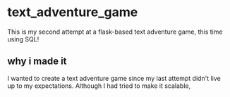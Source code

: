 # text_adventure_game
This is my second attempt at a flask-based text adventure game, this time using SQL! 

## why i made it
I wanted to create a text adventure game since my last attempt didn't live up to my expectations. Although I had tried to make it scalable, 